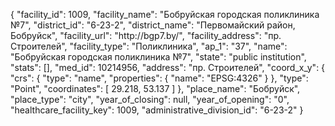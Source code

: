 {
    "facility_id": 1009,
    "facility_name": "Бобруйская городская поликлиника №7",
    "district_id": "6-23-2",
    "district_name": "Первомайский район, Бобруйск",
    "facility_url": "http:\/\/bgp7.by\/",
    "facility_address": "пр. Строителей",
    "facility_type": "Поликлиника",
    "ap_1": "37",
    "name": "Бобруйская городская поликлиника №7",
    "state": "public institution",
    "stats": [],
    "med_id": 10214956,
    "address": "пр. Строителей",
    "coord_x_y": {
        "crs": {
            "type": "name",
            "properties": {
                "name": "EPSG:4326"
            }
        },
        "type": "Point",
        "coordinates": [
            29.218,
            53.137
        ]
    },
    "place_name": "Бобруйск",
    "place_type": "city",
    "year_of_closing": null,
    "year_of_opening": "0",
    "healthcare_facility_key": 1009,
    "administrative_division_id": "6-23-2"
}